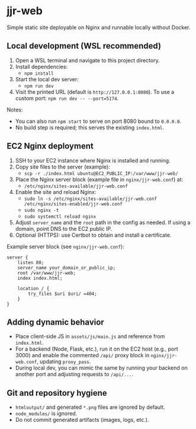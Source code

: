 # jjr-web

Simple static site deployable on Nginx and runnable locally without Docker.

## Local development (WSL recommended)

1. Open a WSL terminal and navigate to this project directory.
2. Install dependencies:
   - `npm install`
3. Start the local dev server:
   - `npm run dev`
4. Visit the printed URL (default is `http://127.0.0.1:8080`). To use a custom port: `npm run dev -- --port=5174`.

Notes:
- You can also run `npm start` to serve on port 8080 bound to `0.0.0.0`.
- No build step is required; this serves the existing `index.html`.

## EC2 Nginx deployment

1. SSH to your EC2 instance where Nginx is installed and running.
2. Copy site files to the server (example):
   - `scp -r ./index.html ubuntu@EC2_PUBLIC_IP:/var/www/jjr-web/`
3. Place the Nginx server block (example file in `nginx/jjr-web.conf`) at:
   - `/etc/nginx/sites-available/jjr-web.conf`
4. Enable the site and reload Nginx:
   - `sudo ln -s /etc/nginx/sites-available/jjr-web.conf /etc/nginx/sites-enabled/jjr-web.conf`
   - `sudo nginx -t`
   - `sudo systemctl reload nginx`
5. Adjust `server_name` and the `root` path in the config as needed. If using a domain, point DNS to the EC2 public IP.
6. Optional (HTTPS): use Certbot to obtain and install a certificate.

Example server block (see `nginx/jjr-web.conf`):

```
server {
    listen 80;
    server_name your_domain_or_public_ip;
    root /var/www/jjr-web;
    index index.html;

    location / {
        try_files $uri $uri/ =404;
    }
}
```

## Adding dynamic behavior

- Place client-side JS in `assets/js/main.js` and reference from `index.html`.
- For a backend (Node, Flask, etc.), run it on the EC2 host (e.g., port 3000) and enable the commented `/api/` proxy block in `nginx/jjr-web.conf`, updating `proxy_pass`.
- During local dev, you can mimic the same by running your backend on another port and adjusting requests to `/api/...`.

## Git and repository hygiene

- `htmloutput/` and generated `*.png` files are ignored by default.
- `node_modules/` is ignored.
- Do not commit generated artifacts (images, logs, etc.).
